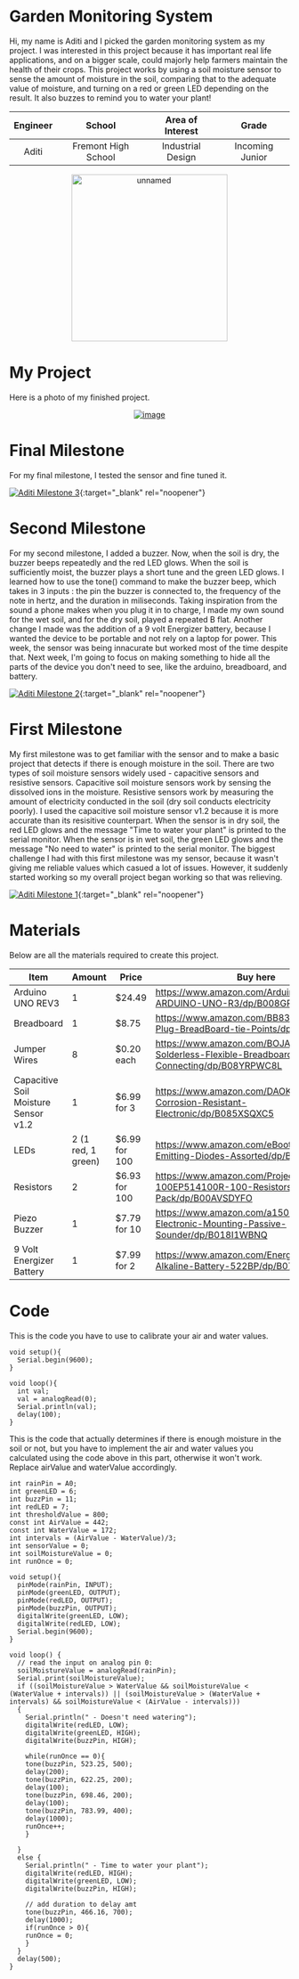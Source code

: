 ﻿# Garden Monitoring System
Hi, my name is Aditi and I picked the garden monitoring system as my project. I was interested in this project because it has important real life applications, and on a bigger scale, could majorly help farmers maintain the health of their crops. This project works by using a soil moisture sensor to sense the amount of moisture in the soil, comparing that to the adequate value of moisture, and turning on a red or green LED depending on the result. It also buzzes to remind you to water your plant!

| **Engineer** | **School** | **Area of Interest** | **Grade** |
|:--:|:--:|:--:|:--:|
| Aditi | Fremont High School | Industrial Design | Incoming Junior | 

<p align ="center">
<a href="https://ibb.co/W5VkLBw"><img src="https://i.ibb.co/c3Y6j2H/unnamed.jpg" alt="unnamed" border="0" height="300" width="280"></a>
</p>

# My Project
Here is a photo of my finished project. 

<p align="center">
<a href="https://ibb.co/Ptnw4rZ"><img src="https://i.ibb.co/M94MpgD/image.jpg" alt="image" border="0"></a>
</p>

# Final Milestone
For my final milestone, I tested the sensor and fine tuned it. 

[![Aditi Milestone 3](https://res.cloudinary.com/marcomontalbano/image/upload/v1660238516/video_to_markdown/images/youtube--1IBvHLctiQA-c05b58ac6eb4c4700831b2b3070cd403.jpg)](https://youtu.be/1IBvHLctiQA "Aditi Milestone 3"){:target="_blank" rel="noopener"}

# Second Milestone
For my second milestone, I added a buzzer. Now, when the soil is dry, the buzzer beeps repeatedly and the red LED glows. When the soil is sufficiently moist, the buzzer plays a short tune and the green LED glows. I learned how to use the tone() command to make the buzzer beep, which takes in 3 inputs : the pin the buzzer is connected to, the frequency of the note in hertz, and the duration in miliseconds. Taking inspiration from the sound a phone makes when you plug it in to charge, I made my own sound for the wet soil, and for the dry soil, played a repeated B flat. Another change I made was the addition of a 9 volt Energizer battery, because I wanted the device to be portable and not rely on a laptop for power. This week, the sensor was being innacurate but worked most of the time despite that. Next week, I'm going to focus on making something to hide all the parts of the device you don't need to see, like the arduino, breadboard, and battery. 

[![Aditi Milestone 2](https://res.cloudinary.com/marcomontalbano/image/upload/v1659643684/video_to_markdown/images/youtube--ewLE1gIv9vw-c05b58ac6eb4c4700831b2b3070cd403.jpg)](https://youtu.be/ewLE1gIv9vw "Aditi Milestone 2"){:target="_blank" rel="noopener"}

# First Milestone

My first milestone was to get familiar with the sensor and to make a basic project that detects if there is enough moisture in the soil. There are two types of soil moisture sensors widely used - capacitive sensors and resistive sensors. Capacitive soil moisture sensors work by sensing the dissolved ions in the moisture. Resistive sensors work by measuring the amount of electricity conducted in the soil (dry soil conducts electricity poorly). I used the capacitive soil moisture sensor v1.2 because it is more accurate than its resisitive counterpart. When the sensor is in dry soil, the red LED glows and the message "Time to water your plant" is printed to the serial monitor. When the sensor is in wet soil, the green LED glows and the message "No need to water" is printed to the serial monitor. The biggest challenge I had with this first milestone was my sensor, because it wasn't giving me reliable values which casued a lot of issues. However, it suddenly started working so my overall project began working so that was relieving. 

[![Aditi Milestone 1](https://res.cloudinary.com/marcomontalbano/image/upload/v1659123103/video_to_markdown/images/youtube--0P7yvY682BA-c05b58ac6eb4c4700831b2b3070cd403.jpg)](https://youtu.be/0P7yvY682BA "Aditi Iyer Milestone 1"){:target="_blank" rel="noopener"}

# Materials
Below are all the materials required to create this project.

| Item | Amount | Price | Buy here |
| ------------- | ------------- | ------------- | ------------- |
| Arduino UNO REV3  | 1  | $24.49  | https://www.amazon.com/Arduino-A000066-ARDUINO-UNO-R3/dp/B008GRTSV6  |
| Breadboard  | 1  | $8.75  | https://www.amazon.com/BB830-Solderless-Plug-BreadBoard-tie-Points/dp/B0040Z4QN8  |
| Jumper Wires  | 8  | $0.20 each  | https://www.amazon.com/BOJACK-Solderless-Flexible-Breadboard-Connecting/dp/B08YRPWC8L  |
| Capacitive Soil Moisture Sensor v1.2  | 1  | $6.99 for 3  | https://www.amazon.com/DAOKI-Capacitive-Corrosion-Resistant-Electronic/dp/B085XSQXC5 |
| LEDs  | 2 (1 red, 1 green)  | $6.99 for 100  | https://www.amazon.com/eBoot-Pieces-Emitting-Diodes-Assorted/dp/B06XPV4CSH |
| Resistors  | 2  | $6.93 for 100  | https://www.amazon.com/Projects-100EP514100R-100-Resistors-Pack/dp/B00AVSDYFO |
| Piezo Buzzer | 1  | $7.79 for 10  | https://www.amazon.com/a15091400ux0103-Electronic-Mounting-Passive-Sounder/dp/B018I1WBNQ |
| 9 Volt Energizer Battery | 1  | $7.99 for 2  | https://www.amazon.com/Energizer-2513-Alkaline-Battery-522BP/dp/B079NNB63D |

# Code
This is the code you have to use to calibrate your air and water values.

```
void setup(){
  Serial.begin(9600);
}

void loop(){
  int val;
  val = analogRead(0);
  Serial.println(val);
  delay(100); 
}
```

This is the code that actually determines if there is enough moisture in the soil or not, but you have to implement the air and water values you calculated using the code above in this part, otherwise it won't work. Replace airValue and waterValue accordingly.

```
int rainPin = A0;
int greenLED = 6;
int buzzPin = 11;
int redLED = 7;
int thresholdValue = 800;
const int AirValue = 442; 
const int WaterValue = 172; 
int intervals = (AirValue - WaterValue)/3;
int sensorValue = 0;
int soilMoistureValue = 0;
int runOnce = 0;

void setup(){
  pinMode(rainPin, INPUT);
  pinMode(greenLED, OUTPUT);
  pinMode(redLED, OUTPUT);
  pinMode(buzzPin, OUTPUT); 
  digitalWrite(greenLED, LOW);
  digitalWrite(redLED, LOW);
  Serial.begin(9600);
}

void loop() {
  // read the input on analog pin 0:
  soilMoistureValue = analogRead(rainPin);
  Serial.print(soilMoistureValue);
  if ((soilMoistureValue > WaterValue && soilMoistureValue < (WaterValue + intervals)) || (soilMoistureValue > (WaterValue + intervals) && soilMoistureValue < (AirValue - intervals)))
  {
    Serial.println(" - Doesn't need watering");
    digitalWrite(redLED, LOW);
    digitalWrite(greenLED, HIGH);
    digitalWrite(buzzPin, HIGH);
    
    while(runOnce == 0){
    tone(buzzPin, 523.25, 500);
    delay(200);
    tone(buzzPin, 622.25, 200);
    delay(100);
    tone(buzzPin, 698.46, 200);
    delay(100);
    tone(buzzPin, 783.99, 400);
    delay(1000);
    runOnce++; 
    }
    
  }
  else {
    Serial.println(" - Time to water your plant");
    digitalWrite(redLED, HIGH);
    digitalWrite(greenLED, LOW);
    digitalWrite(buzzPin, HIGH);

    // add duration to delay amt 
    tone(buzzPin, 466.16, 700);
    delay(1000); 
    if(runOnce > 0){
    runOnce = 0;
    }
  }
  delay(500);
}


